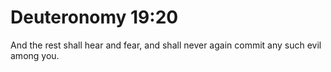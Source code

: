 # Deuteronomy 19:20

And the rest shall hear and fear, and shall never again commit any such evil among you.
